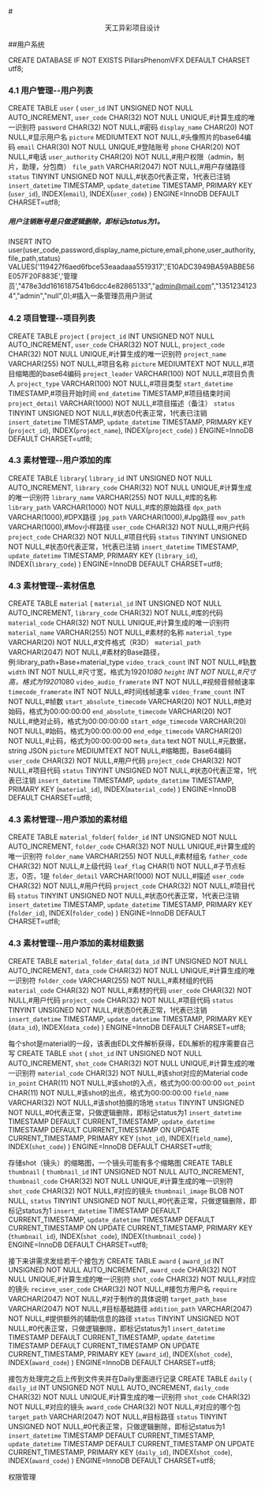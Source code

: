 #<center>天工异彩项目设计</center>

##用户系统

CREATE DATABASE IF NOT EXISTS PillarsPhenomVFX DEFAULT CHARSET utf8;

### 4.1 用户管理--用户列表
CREATE TABLE `user` (
	`user_id` INT UNSIGNED NOT NULL AUTO_INCREMENT,
	`user_code` CHAR(32) NOT NULL UNIQUE,#计算生成的唯一识别符
	`password` CHAR(32) NOT NULL,#密码
	`display_name` CHAR(20) NOT NULL,#显示用户名
	`picture` MEDIUMTEXT NOT NULL,#头像照片的base64编码
	`email` CHAR(30) NOT NULL UNIQUE,#登陆账号
	`phone` CHAR(20) NOT NULL,#电话
	`user_authority` CHAR(20) NOT NULL,#用户权限（admin，制片，助理，分包商）
	`file_path` VARCHAR(2047) NOT NULL,#用户存储路径
	`status` TINYINT UNSIGNED NOT NULL,#状态0代表正常，1代表已注销
	`insert_datetime` TIMESTAMP,
	`update_datetime` TIMESTAMP,
	PRIMARY KEY (`user_id`),
	INDEX(`email`),
	INDEX(`user_code`)
) ENGINE=InnoDB DEFAULT CHARSET=utf8;
##### 用户注销账号是只做逻辑删除，即标记status为1。
INSERT INTO user(user_code,password,display_name,picture,email,phone,user_authority,file_path,status) VALUES('119427f6aed6fbce53eaadaaa5519317','E10ADC3949BA59ABBE56E057F20F883E','管理员',"478e3dd1616187541b6dcc4e82865133","admin@mail.com","13512341234","admin","null",0);#插入一条管理员用户测试


### 4.2 项目管理--项目列表
CREATE TABLE `project` (
	`project_id` INT UNSIGNED NOT NULL AUTO_INCREMENT,
	`user_code` CHAR(32) NOT NULL,
	`project_code` CHAR(32) NOT NULL UNIQUE,#计算生成的唯一识别符
	`project_name` VARCHAR(255) NOT NULL,#项目名称
	`picture` MEDIUMTEXT NOT NULL,#项目缩略图的base64编码
	`project_leader` VARCHAR(100) NOT NULL,#项目负责人
	`project_type` VARCHAR(100) NOT NULL,#项目类型
	`start_datetime` TIMESTAMP,#项目开始时间
	`end_datetime` TIMESTAMP,#项目结束时间
	`project_detail` VARCHAR(1000) NOT NULL,#项目描述（备注）
	`status` TINYINT UNSIGNED NOT NULL,#状态0代表正常，1代表已注销
	`insert_datetime` TIMESTAMP,
	`update_datetime` TIMESTAMP,
	PRIMARY KEY (`project_id`),
	INDEX(`project_name`),
	INDEX(`project_code`)
) ENGINE=InnoDB DEFAULT CHARSET=utf8;


### 4.3 素材管理--用户添加的库
CREATE TABLE `library`(
	`library_id` INT UNSIGNED NOT NULL AUTO_INCREMENT,
	`library_code` CHAR(32) NOT NULL UNIQUE,#计算生成的唯一识别符
	`library_name` VARCHAR(255) NOT NULL,#库的名称
	`library_path` VARCHAR(1000) NOT NULL,#库的原始路径
	`dpx_path` VARCHAR(1000),#DPX路径
	`jpg_path` VARCHAR(1000),#Jpg路径
	`mov_path` VARCHAR(1000),#Mov小样路径
	`user_code` CHAR(32) NOT NULL,#用户代码
	`project_code` CHAR(32) NOT NULL,#项目代码
	`status` TINYINT UNSIGNED NOT NULL,#状态0代表正常，1代表已注销
	`insert_datetime` TIMESTAMP,
	`update_datetime` TIMESTAMP,
	PRIMARY KEY (`library_id`),
	INDEX(`library_code`)
) ENGINE=InnoDB DEFAULT CHARSET=utf8;

### 4.3 素材管理--素材信息
CREATE TABLE `material` (
	`material_id` INT UNSIGNED NOT NULL AUTO_INCREMENT,
	`library_code` CHAR(32) NOT NULL,#库的代码
	`material_code` CHAR(32) NOT NULL UNIQUE,#计算生成的唯一识别符
	`material_name` VARCHAR(255) NOT NULL,#素材的名称
	`material_type` VARCHAR(20) NOT NULL,#文件格式（R3D）
	`material_path` VARCHAR(2047) NOT NULL,#素材的Base路径，例:library_path+Base+material_type
	`video_track_count` INT NOT NULL,#轨数
	`width` INT NOT NULL,#尺寸宽，格式为1920*1080
	`height` INT NOT NULL,#尺寸高，格式为1920*1080
	`video_audio_framerate` INT NOT NULL,#视频音频帧速率
	`timecode_framerate` INT NOT NULL,#时间线帧速率
	`video_frame_count` INT NOT NULL,#帧数
	`start_absolute_timecode` VARCHAR(20) NOT NULL,#绝对始码，格式为00:00:00:00
	`end_absolute_timecode` VARCHAR(20) NOT NULL,#绝对止码，格式为00:00:00:00
	`start_edge_timecode` VARCHAR(20) NOT NULL,#始码，格式为00:00:00:00
	`end_edge_timecode` VARCHAR(20) NOT NULL,#止码，格式为00:00:00:00
	`meta_data` text NOT NULL,#元数据，string JSON
	`picture` MEDIUMTEXT NOT NULL,#缩略图，Base64编码
	`user_code` CHAR(32) NOT NULL,#用户代码
	`project_code` CHAR(32) NOT NULL,#项目代码
	`status` TINYINT UNSIGNED NOT NULL,#状态0代表正常，1代表已注销
	`insert_datetime` TIMESTAMP,
	`update_datetime` TIMESTAMP,
	PRIMARY KEY (`material_id`),
	INDEX(`material_code`)
) ENGINE=InnoDB DEFAULT CHARSET=utf8;

### 4.3 素材管理--用户添加的素材组
CREATE TABLE `material_folder`(
	`folder_id` INT UNSIGNED NOT NULL AUTO_INCREMENT,
	`folder_code` CHAR(32) NOT NULL UNIQUE,#计算生成的唯一识别符
	`folder_name` VARCHAR(255) NOT NULL,#素材组名
	`father_code` CHAR(32) NOT NULL,#上级代码
	`leaf_flag` CHAR(1) NOT NULL,#子节点标志，0否，1是
	`folder_detail` VARCHAR(1000) NOT NULL,#描述
	`user_code` CHAR(32) NOT NULL,#用户代码
	`project_code` CHAR(32) NOT NULL,#项目代码
	`status` TINYINT UNSIGNED NOT NULL,#状态0代表正常，1代表已注销
	`insert_datetime` TIMESTAMP,
	`update_datetime` TIMESTAMP,
	PRIMARY KEY (`folder_id`),
	INDEX(`folder_code`)
) ENGINE=InnoDB DEFAULT CHARSET=utf8;

### 4.3 素材管理--用户添加的素材组数据
CREATE TABLE `material_folder_data`(
	`data_id` INT UNSIGNED NOT NULL AUTO_INCREMENT,
	`data_code` CHAR(32) NOT NULL UNIQUE,#计算生成的唯一识别符
	`folder_code` VARCHAR(255) NOT NULL,#素材组的代码
	`material_code` CHAR(32) NOT NULL,#素材的代码
	`user_code` CHAR(32) NOT NULL,#用户代码
	`project_code` CHAR(32) NOT NULL,#项目代码
	`status` TINYINT UNSIGNED NOT NULL,#状态0代表正常，1代表已注销
	`insert_datetime` TIMESTAMP,
	`update_datetime` TIMESTAMP,
	PRIMARY KEY (`data_id`),
	INDEX(`data_code`)
) ENGINE=InnoDB DEFAULT CHARSET=utf8;


每个shot是material的一段，该表由EDL文件解析获得，EDL解析的程序需要自己写
CREATE TABLE `shot` (
    `shot_id` INT UNSIGNED NOT NULL AUTO_INCREMENT,
    `shot_code` CHAR(32) NOT NULL UNIQUE,#计算生成的唯一识别符
    `material_code` CHAR(32) NOT NULL,#该shot对应的Material code
    `in_point` CHAR(11) NOT NULL,#该shot的入点，格式为00:00:00:00
    `out_point` CHAR(11) NOT NULL,#该shot的出点，格式为00:00:00:00
    `field_name` VARCHAR(32) NOT NULL,#该shot拍摄的场地
    `status` TINYINT UNSIGNED NOT NULL,#0代表正常，只做逻辑删除，即标记status为1
    `insert_datetime` TIMESTAMP DEFAULT CURRENT_TIMESTAMP,
    `update_datetime` TIMESTAMP DEFAULT CURRENT_TIMESTAMP ON UPDATE CURRENT_TIMESTAMP,
	PRIMARY KEY (`shot_id`),
	INDEX(`field_name`),
	INDEX(`shot_code`)
) ENGINE=InnoDB DEFAULT CHARSET=utf8;

存储shot（镜头）的缩略图，一个镜头可能有多个缩略图
CREATE TABLE `thumbnail` (
    `thumbnail_id` INT UNSIGNED NOT NULL AUTO_INCREMENT,
    `thumbnail_code` CHAR(32) NOT NULL UNIQUE,#计算生成的唯一识别符
    `shot_code` CHAR(32) NOT NULL,#对应的镜头
    `thumbnail_image` BLOB NOT NULL,
    `status` TINYINT UNSIGNED NOT NULL,#0代表正常，只做逻辑删除，即标记status为1
    `insert_datetime` TIMESTAMP DEFAULT CURRENT_TIMESTAMP,
    `update_datetime` TIMESTAMP DEFAULT CURRENT_TIMESTAMP ON UPDATE CURRENT_TIMESTAMP,
	PRIMARY KEY (`thumbnail_id`),
	INDEX(`shot_code`),
	INDEX(`thumbnail_code`)
) ENGINE=InnoDB DEFAULT CHARSET=utf8;

接下来讲需求发给若干个接包方
CREATE TABLE `award` (
    `award_id` INT UNSIGNED NOT NULL AUTO_INCREMENT,
    `award_code` CHAR(32) NOT NULL UNIQUE,#计算生成的唯一识别符
    `shot_code` CHAR(32) NOT NULL,#对应的镜头
    `recieve_user_code` CHAR(32) NOT NULL,#接包方用户名
    `require` VARCHAR(2047) NOT NULL,#对于制作的具体说明
    `target_path_base` VARCHAR(2047) NOT NULL,#目标基础路径
    `addition_path` VARCHAR(2047) NOT NULL,#提供额外的辅助信息的路径
    `status` TINYINT UNSIGNED NOT NULL,#0代表正常，只做逻辑删除，即标记status为1
    `insert_datetime` TIMESTAMP DEFAULT CURRENT_TIMESTAMP,
    `update_datetime` TIMESTAMP DEFAULT CURRENT_TIMESTAMP ON UPDATE CURRENT_TIMESTAMP,
	PRIMARY KEY (`award_id`),
	INDEX(`shot_code`),
	INDEX(`award_code`)
) ENGINE=InnoDB DEFAULT CHARSET=utf8;

接包方处理完之后上传到文件夹并在Daily里面进行记录
CREATE TABLE `daily` (
    `daily_id` INT UNSIGNED NOT NULL AUTO_INCREMENT,
    `daily_code` CHAR(32) NOT NULL UNIQUE,#计算生成的唯一识别符
    `shot_code` CHAR(32) NOT NULL,#对应的镜头
    `award_code` CHAR(32) NOT NULL,#对应的哪个包
    `target_path` VARCHAR(2047) NOT NULL,#目标路径
    `status` TINYINT UNSIGNED NOT NULL,#0代表正常，只做逻辑删除，即标记status为1
    `insert_datetime` TIMESTAMP DEFAULT CURRENT_TIMESTAMP,
    `update_datetime` TIMESTAMP DEFAULT CURRENT_TIMESTAMP ON UPDATE CURRENT_TIMESTAMP,
	PRIMARY KEY (`daily_id`),
	INDEX(`shot_code`),
	INDEX(`award_code`)
) ENGINE=InnoDB DEFAULT CHARSET=utf8;

权限管理

